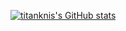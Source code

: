 [![titanknis's GitHub stats](https://github-readme-stats.vercel.app/api?username=titanknis&show_icons=true&theme=tokyonight)](https://github.com/anuraghazra/github-readme-stats)

